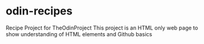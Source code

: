 # odin-recipes

Recipe Project for TheOdinProject
This project is an HTML only web page to show understanding of HTML elements and Github basics